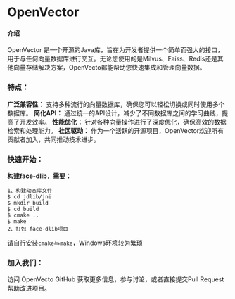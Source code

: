 # OpenVector

#### 介绍
OpenVector 是一个开源的Java库，旨在为开发者提供一个简单而强大的接口，用于与任何向量数据库进行交互。无论您使用的是Milvus、Faiss、Redis还是其他向量存储解决方案，OpenVecto都能帮助您快速集成和管理向量数据。

### 特点：

 **广泛兼容性：** 支持多种流行的向量数据库，确保您可以轻松切换或同时使用多个数据库。
 **简化API：** 通过统一的API设计，减少了不同数据库之间的学习曲线，提高了开发效率。
 **性能优化：** 针对各种向量操作进行了深度优化，确保高效的数据检索和处理能力。
 **社区驱动：** 作为一个活跃的开源项目，OpenVector欢迎所有贡献者加入，共同推动技术进步。
### 快速开始：
**构建face-dlib，需要：**
```
1、构建动态库文件
$ cd jdlib/jni
$ mkdir build
$ cd build
$ cmake ..
$ make 
2、打包 face-dlib项目
```
请自行安装`cmake`与`make`，Windows环境较为繁琐

### 加入我们：

访问 OpenVecto GitHub 获取更多信息，参与讨论，或者直接提交Pull Request帮助改进项目。
